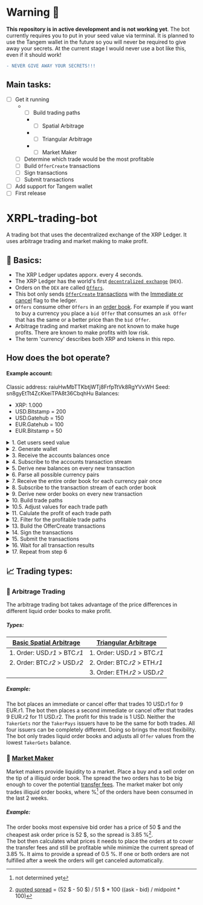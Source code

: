 
# Warning 🚨
**This repository is in active development and is not working yet**. The bot currently requires you to put in your seed value via terminal.
It is planned to use the Tangem wallet in the future so you will never be required to give away your secrets. At the current stage I would never use a bot like this, even if it should work! 
```diff
- NEVER GIVE AWAY YOUR SECRETS!!!
```

## Main tasks:
- [ ] Get it running
  - - [ ] Build trading paths
    - - [ ] Spatial Arbitrage
    - - [ ] Triangular Arbitrage
    - - [ ] Market Maker
  - [ ] Determine which trade would be the most profitable
  - [ ] Build `OfferCreate` transactions
  - [ ] Sign transactions
  - [ ] Submit transactions
- [ ] Add support for Tangem wallet
- [ ] First release

# XRPL-trading-bot
A trading bot that uses the decentralized exchange of the XRP Ledger. It uses arbitrage trading and market making to make profit.

## 📖 Basics:
- The XRP Ledger updates apporx. every 4 seconds.
- The XRP Ledger has the world's first [`decentralized exchange`](https://xrpl.org/decentralized-exchange.html#decentralized-exchange) (`DEX`).
- Orders on the `DEX` are called [`Offers`](https://xrpl.org/offers.html#offers).
- This bot only sends [`OfferCreate` transactions](https://xrpl.org/offercreate.html) with the [Immediate or cancel](https://xrpl.org/offercreate.html#offercreate-flags) flag to the ledger.
- `Offers` consume other `Offers` in an [order book](https://en.wikipedia.org/wiki/Order_book). For example if you want to buy a currency you place a `bid Offer` that consumes an `ask Offer` that has the same or a better price than the `bid Offer`.
- Arbitrage trading and market making are not known to make huge profits. There are known to make profits with low risk.
- The term 'currency' describes both XRP and tokens in this repo.

## How does the bot operate?
#### Example account:
Classic address: raiuHwMbTTKbtjWTj8FrfpTtVk8RgYVxWH
Seed: sn8gyEtTt4ZcKkeiTPA8t36CbqhHu
Balances:
- XRP: 1.000
- USD.Bitstamp = 200
- USD.Gatehub = 150
- EUR.Gatehub = 100
- EUR.Bitstamp = 50

<details><summary>1. Get users seed value</summary>
<p>

In the current version the user must provide his secret seed value via input from the terminal.
Before the first official release the trading bot will be able to interact with the Tangem wallet.
Advantages of using Tangem:
  - The user's key pair is stored safely on the Tangem wallet
  - The user does not have to give away their secret seed value

</p>
</details>
<details><summary>2. Generate wallet</summary>
<p>

Generate the wallet using the [`Wallet`](https://github.com/XRPLF/xrpl-py/blob/master/xrpl/wallet/main.py#L12) object from the [xrpl-py](https://github.com/XRPLF/xrpl-py) library.
By doing so, we are able to access the account's classic address (r-address) and sign transactions.

</p>
</details>
<details><summary>3. Receive the accounts balances once</summary>
<p>

Receive all balances the account holds using the [`account_info`](https://xrpl.org/account_info.html) and the [`account_lines`](https://xrpl.org/account_lines.html#account_lines) methods once. The `account_info` method returns the `Balance` field which contains the accounts XRP values expressed in [drops](https://xrpl.org/xrp.html#xrp-properties). The `account_lines` method returns a list of all [tokens](https://xrpl.org/tokens.html) the account holds. Each object in that list contains the `acccount` field (describes the issuer of the token), the `currency` field (describes the currency code, e.g. 'USD') and the `balance` field (describes the amount the account holds of that token). These balances will be stored in the [`XRPWallet`](https://github.com/LimpidCrypto/XRPL-trading-bot/blob/main/xrpl_trading_bot/wallet/main.py#L10) object which is a child class of the [`Wallet`](https://github.com/XRPLF/xrpl-py/blob/master/xrpl/wallet/main.py#L12) object of the xrpl-py library.

</p>
</details>
<details><summary>4. Subscribe to the accounts transaction stream</summary>
<p>

Receive a message every time a transaction affects the user's account. This message include precise information how the transaction affected the ledger and the account.

</p>
</details>
<details><summary>5. Derive new balances on every new transaction</summary>
<p>

Every time the bot receives a message (described in step 4) that a transaction affected the user's account, the bot makes use of a [transaction parser](https://github.com/XRPLF/xrpl-py/pull/342) (currently added in directly to the bot. The parser will be integrated into the xrpl-py library as soon as possible. When integrated the parser will be deleted from the bot.). The transaction parser parses the accounts final balances after the transaction happend and corrects them in the `XRPWallet` object.

</p>
</details>
<details><summary>6. Parse all possible currency pairs</summary>
<p>

Because we now always know what currencies the account holds, we can parse all possible [currency pairs](https://www.investopedia.com/terms/c/currencypair.asp) the account could trade from them.
If we take the above example account the possible currency pairs would be the following:
- XRP/USD.Bitstamp
- XRP/USD.Gatehub
- XRP/EUR.Gatehub
- XRP/EUR.Bitstamp
- USD.Bitstamp/USD.Gatehub
- USD.Bitstamp/EUR.Gatehub
- USD.Bitstamp/EUR.Bitstamp
- USD.Gatehub/EUR.Gatehub
- USD.Gatehub/EUR.Bitstamp
- EUR.Gatehub/EUR.Bitstamp

</p>
</details>
<details><summary>7. Receive the entire order book for each currency pair once</summary>
<p>

Receive the entire [order book](https://www.investopedia.com/terms/o/order-book.asp) for every currency pair once, using the [`subscribe`](https://xrpl.org/subscribe.html) method. The subscription will immediately be canceled after the order book is received because the bot is retreiving it from a full history node. We do not want to load them unnecessarily. The order books will be stored in the [`OrderBooks`](https://github.com/LimpidCrypto/XRPL-trading-bot/blob/main/xrpl_trading_bot/order_books/main.py#L52) object.

</p>
</details>
<details><summary>8. Subscribe to the transaction stream of each order book</summary>
<p>

Receive a message every time a transaction affects the given order book. This message include precise information how the transaction affected the ledger and the order book.

</p>
</details>
<details><summary>9. Derive new order books on every new transaction</summary>
<p>
Everytime the bot receives a new message (described in step 4) that a transaction affected an order book. The bot takes the transaction and the affected order book to see how the transaction changed the order book. It then parses the final state of the order book. To do this it uses the [`parse_final_order_book`](https://github.com/LimpidCrypto/XRPL-trading-bot/blob/main/xrpl_trading_bot/txn_parser/order_book_changes.py#L52) parser.

</p>
</details>
<details><summary>10. Build trade paths</summary>
<p>

You could say that the decentralized exchange of the XRP Ledger is nothing more than a collection of limit orders. Orders are called [`Offers`](https://xrpl.org/offers.html#offers) on the XRP Ledger. Every time the user wants to trade a currency against another he needs to find another participant, who wants to trade the exact same currencies in the other direction, at the same or better exchange rate. For Examlple:
<br>Person A is willing to pay 10.70 USD in order to receive 10 EUR. To let everybody know he is willing to so he submits an [`OfferCreate`](https://xrpl.org/offercreate.html) transaction to the network. This transaction creates an [`Offer`](https://xrpl.org/offer.html#offer) object on the XRP Ledger which everybody in the network is able to see. Now Person B comes into play. Person B sees that offer of Person A and wants to trade it. So Person B is willing to pay 10 EUR in order to receive 10.70 USD. Person B now submits a `OfferCreate` transaction just as Person A did before. Because both `Offers` have the same exchange rate they are consuming each other. Person A gets 10 EUR from Person B and Person B gets 10.70 USD from Person A.
<br><br>You can imagine that the trading bot is Person B. The bot is constantly searching for `Offers` which combined will result in profit due to price differences. If the bot combine and compare two or more `Offers` with each other this is called a *trade path*.
<br><br>

</p>
</details>
<details><summary>10.5. Adjust values for each trade path</summary>
<p>

</p>
</details>
<details><summary>11. Calulate the profit of each trade path</summary>
<p>

</p>
</details>
<details><summary>12. Filter for the profitable trade paths</summary>
<p>

</p>
</details>
</details>
<details><summary>13. Build the OfferCreate transactions</summary>
<p>

</p>
</details>
</details>
<details><summary>14. Sign the transactions</summary>
<p>

</p>
</details>
</details>
<details><summary>15. Submit the transactions</summary>
<p>

</p>
</details>
</details>
<details><summary>16. Wait for all transaction results</summary>
<p>

</p>
</details>
</details>
<details><summary>17. Repeat from step 6</summary>
<p>

</p>
</details>

## 📈 Trading types:

### 💱 Arbitrage Trading
The arbitrage trading bot takes advantage of the price differences in different liquid order books to make profit.
##### Types:
| [Basic Spatial Arbitrage](https://en.wikipedia.org/wiki/Arbitrage#Spatial_arbitrage)       | [Triangular Arbitrage](https://en.wikipedia.org/wiki/Triangular_arbitrage)          |
| ----------------------------- | ----------------------------- |
| 1. Order: USD.*r1* > BTC.*r1* | 1. Order: USD.*r1* > BTC.*r1* |
| 2. Order: BTC.*r2* > USD.*r2* | 2. Order: BTC.*r2* > ETH.*r1* |
|                               | 3. Order: ETH.*r2* > USD.*r2* |
##### Example:
The bot places an immediate or cancel offer that trades 10 USD.r1 for 9 EUR.r1. The bot then places a second immediate or cancel offer that trades 9 EUR.r2 for 11 USD.r2. The profit for this trade is 1 USD. Neither the `TakerGets` nor the `TakerPays` issuers have to be the same for both trades. All four issuers can be completely different. Doing so brings the most flexibility.
<br>The bot only trades liquid order books and adjusts all `Offer` values from the lowest `TakerGets` balance.

### 🌊 [Market Maker](https://en.wikipedia.org/wiki/Market_maker)
Market makers provide liquidity to a market. Place a buy and a sell order on the tip of a illiquid order book. The spread the two orders has to be big enough to cover the potential [transfer fees](https://xrpl.org/transfer-fees.html#transfer-fees). The market maker bot only trades illiquid order books, where %[^1] of the orders have been consumed in the last 2 weeks.
##### Example:
The order books most expensive bid order has a price of 50 $ and the cheapest ask order price is 52 $, so the spread is 3.85 %[^2].
<br>The bot then calculates what prices it needs to place the orders at to cover the transfer fees and still be profitable while minimize the current spread of 3.85 %. It aims to provide a spread of 0.5 %. If one or both orders are not fulfilled after a week the orders will get canceled automatically.

[^1]: not determined yet
[^2]: [quoted spread](https://en.wikipedia.org/wiki/Bid%E2%80%93ask_spread#Quoted_spread) = (52 $ - 50 $) / 51 $ * 100    ((ask - bid) / midpoint * 100)
